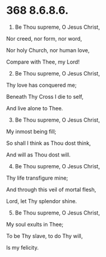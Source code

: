# 368 8.6.8.6.

1.  Be Thou supreme, O Jesus Christ,

Nor creed, nor form, nor word,

Nor holy Church, nor human love,

Compare with Thee, my Lord!

2.  Be Thou supreme, O Jesus Christ,

Thy love has conquered me;

Beneath Thy Cross I die to self,

And live alone to Thee.

3.  Be Thou supreme, O Jesus Christ,

My inmost being fill;

So shall I think as Thou dost think,

And will as Thou dost will.

4.  Be Thou supreme, O Jesus Christ,

Thy life transfigure mine;

And through this veil of mortal flesh,

Lord, let Thy splendor shine.

5.  Be Thou supreme, O Jesus Christ,

My soul exults in Thee;

To be Thy slave, to do Thy will,

Is my felicity.

